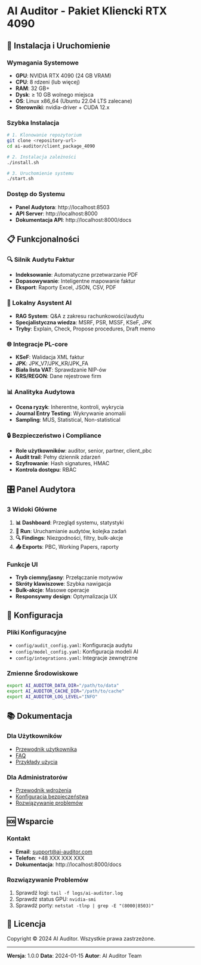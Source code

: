# AI Auditor - Pakiet Kliencki RTX 4090

## 🚀 Instalacja i Uruchomienie

### Wymagania Systemowe
- **GPU**: NVIDIA RTX 4090 (24 GB VRAM)
- **CPU**: 8 rdzeni (lub więcej)
- **RAM**: 32 GB+
- **Dysk**: ≥ 10 GB wolnego miejsca
- **OS**: Linux x86_64 (Ubuntu 22.04 LTS zalecane)
- **Sterowniki**: nvidia-driver + CUDA 12.x

### Szybka Instalacja

```bash
# 1. Klonowanie repozytorium
git clone <repository-url>
cd ai-auditor/client_package_4090

# 2. Instalacja zależności
./install.sh

# 3. Uruchomienie systemu
./start.sh
```

### Dostęp do Systemu
- **Panel Audytora**: http://localhost:8503
- **API Server**: http://localhost:8000
- **Dokumentacja API**: http://localhost:8000/docs

## 📋 Funkcjonalności

### 🔍 Silnik Audytu Faktur
- **Indeksowanie**: Automatyczne przetwarzanie PDF
- **Dopasowywanie**: Inteligentne mapowanie faktur
- **Eksport**: Raporty Excel, JSON, CSV, PDF

### 🤖 Lokalny Asystent AI
- **RAG System**: Q&A z zakresu rachunkowości/audytu
- **Specjalistyczna wiedza**: MSRF, PSR, MSSF, KSeF, JPK
- **Tryby**: Explain, Check, Propose procedures, Draft memo

### 🌐 Integracje PL-core
- **KSeF**: Walidacja XML faktur
- **JPK**: JPK_V7/JPK_KR/JPK_FA
- **Biała lista VAT**: Sprawdzanie NIP-ów
- **KRS/REGON**: Dane rejestrowe firm

### 📊 Analityka Audytowa
- **Ocena ryzyk**: Inherentne, kontroli, wykrycia
- **Journal Entry Testing**: Wykrywanie anomalii
- **Sampling**: MUS, Statistical, Non-statistical

### 🔒 Bezpieczeństwo i Compliance
- **Role użytkowników**: auditor, senior, partner, client_pbc
- **Audit trail**: Pełny dziennik zdarzeń
- **Szyfrowanie**: Hash signatures, HMAC
- **Kontrola dostępu**: RBAC

## 🎛️ Panel Audytora

### 3 Widoki Główne
1. **📊 Dashboard**: Przegląd systemu, statystyki
2. **🏃 Run**: Uruchamianie audytów, kolejka zadań
3. **🔍 Findings**: Niezgodności, filtry, bulk-akcje
4. **📤 Exports**: PBC, Working Papers, raporty

### Funkcje UI
- **Tryb ciemny/jasny**: Przełączanie motywów
- **Skróty klawiszowe**: Szybka nawigacja
- **Bulk-akcje**: Masowe operacje
- **Responsywny design**: Optymalizacja UX

## 🔧 Konfiguracja

### Pliki Konfiguracyjne
- `config/audit_config.yaml`: Konfiguracja audytu
- `config/model_config.yaml`: Konfiguracja modeli AI
- `config/integrations.yaml`: Integracje zewnętrzne

### Zmienne Środowiskowe
```bash
export AI_AUDITOR_DATA_DIR="/path/to/data"
export AI_AUDITOR_CACHE_DIR="/path/to/cache"
export AI_AUDITOR_LOG_LEVEL="INFO"
```

## 📚 Dokumentacja

### Dla Użytkowników
- [Przewodnik użytkownika](docs/user_guide.md)
- [FAQ](docs/faq.md)
- [Przykłady użycia](docs/examples.md)

### Dla Administratorów
- [Przewodnik wdrożenia](docs/deployment_guide.md)
- [Konfiguracja bezpieczeństwa](docs/security_guide.md)
- [Rozwiązywanie problemów](docs/troubleshooting.md)

## 🆘 Wsparcie

### Kontakt
- **Email**: support@ai-auditor.com
- **Telefon**: +48 XXX XXX XXX
- **Dokumentacja**: http://localhost:8000/docs

### Rozwiązywanie Problemów
1. Sprawdź logi: `tail -f logs/ai-auditor.log`
2. Sprawdź status GPU: `nvidia-smi`
3. Sprawdź porty: `netstat -tlnp | grep -E "(8000|8503)"`

## 📄 Licencja

Copyright © 2024 AI Auditor. Wszystkie prawa zastrzeżone.

---

**Wersja**: 1.0.0
**Data**: 2024-01-15
**Autor**: AI Auditor Team
